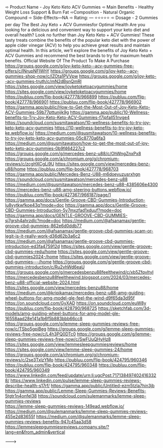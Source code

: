 ➾ Product Name - Joy Keto Keto ACV Gummies
➾ Main Benefits - Healthy Weight Loss Support & Burn Fat
➾Composition - Natural Organic Compound
➾ Side-Effects—NA
➾ Rating: — ⭐⭐⭐⭐⭐
➾ Dosage - 2 Gummies per day
The Best Joy Keto + ACV Gummiesfor Optimal Health
Are you looking for a delicious and convenient way to support your keto diet and overall health? Look no further than Joy Keto Keto + ACV Gummies! These tasty treats combine the benefits of the popular keto diet with the power of apple cider vinegar (ACV) to help you achieve great results and maintain optimal health.
In this article, we’ll explore the benefits of Joy Keto Keto + ACV Gummies and recommend the best brands to try for maximum health benefits.
Official Website Of The Product To Make A Purchase
https://groups.google.com/g/joy-keto-keto--acv-gummies-free-offers/c/lNrupNFIWhY 
https://groups.google.com/g/joy-keto--acv-gummies-shop-now/c/lZOta1PVVpw 
https://groups.google.com/g/joy-keto--acv-gummies-truth/c/mN2dBsnQmRI 
https://sites.google.com/view/joyketoketoacvgummies/home 
https://sites.google.com/view/oyketoketoacvgummies/home 
https://publuu.com/flip-book/427778/966899 
https://publuu.com/flip-book/427778/966901 
https://publuu.com/flip-book/427778/966902 
https://gamma.app/public/How-to-Get-the-Most-Out-of-Joy-Keto-Keto-ACV-Gummies-59b77pttunijk9g 
https://gamma.app/public/10-Wellness-benefits-to-Try-Joy-Keto-Keto-ACV-Gummies-f7jpfall51nvge4 
https://soundcloud.com/susmitawatson/10-wellness-benefits-to-try-joy-keto-keto-acv-gummies 
https://10-wellness-benefits-to-try-joy-keto-ke.webflow.io/ 
https://medium.com/@susmitawatson/10-wellness-benefits-to-try-joy-keto-keto-acv-gummies-05c8770a6fa3 
https://medium.com/@susmitawatson/how-to-get-the-most-out-of-joy-keto-keto-acv-gummies-0b9f464227c2 
https://groups.google.com/g/mercedes-benz-u88/c/OhWngZnxPx8 
https://groups.google.com/a/chromium.org/g/chromium-reviews/c/zcgHXCgLi9U 
https://sites.google.com/view/mercedes-benz-u88/home 
https://publuu.com/flip-book/427778/968703 
https://gamma.app/public/Mercedes-Benz-U88-m6doeyuzusrxhgn 
https://soundcloud.com/susmitawatson/mercedes-benz-u88 
https://medium.com/@susmitawatson/mercedes-benz-u88-4385606e4300 
https://mercedes-benz-u88-amg-steering-buttons.webflow.io/ 
https://publuu.com/flip-book/427367/966187/page/1 
https://gamma.app/docs/Gentle-Groove-CBD-Gummies-Introduction-lu8vytkwfkoe43q?mode=doc 
https://gamma.app/docs/Gentle-Groove-CBD-Gummies-Introduction-5y7mxzfad1xduuf?mode=doc 
https://gamma.app/docs/GENTLE-GROOVE-CBD-GUMMIES-sj7grsh4ahrzdlc?mode=doc 
https://medium.com/@afsanamax/gentle-groove-cbd-gummies-862e6d0ddb77 
https://medium.com/@afsanamax/gentle-groove-cbd-gummies-scam-or-legit-is-it-really-work-d36d62b3a6c2 
https://medium.com/@afsanamax/gentle-groove-cbd-gummies-introduction-ed3fa475912d 
https://sites.google.com/view/gentle-groove-cbd-gummies-redu/home 
https://sites.google.com/view/gentle-groove-cbd-gummies2024-/home 
https://sites.google.com/view/gentle-groove-cbd-gummies---/home 
https://groups.google.com/g/gentle-groove-cbd-gummies-introduction/c/Ru2vhWd6eaU 
https://groups.google.com/g/mercedesbenzu88feelthewind/c/xb5ZfqvItyI 
https://mercedesbenzu88feelthewind.blogspot.com/2024/03/mercedes-benz-u88-official-website-2024.html 
https://sites.google.com/view/mercedes-benzu88/home 
https://medium.com/@kripikamax/mercedes-benz-u88-amg-guiding-wheel-buttons-for-amg-model-gle-feel-the-wind-d9f65da3d95f 
https://on.soundcloud.com/GyXAD 
https://on.soundcloud.com/euW8y 
https://publuu.com/flip-book/428790/968725 
https://sketchfab.com/3d-models/amg-guiding-wheel-buttons-for-amg-model-gle-16558aad28e141a1b6f5b883bbb66cc8 
https://groups.google.com/g/lemme-sleep-gummies-reviews-free-now/c/TSbo5gpiBeg 
https://groups.google.com/g/lemme-sleep-gummies-reviews-free-now/c/L4h3PQ0DTc0 
https://groups.google.com/g/lemme-sleep-gummies-reviews-free-now/c/SwFUuQHyHz8 
https://sites.google.com/view/lemmesleepgummiesreviews/home 
https://sites.google.com/view/lemme-sleep-gummies-24/home 
https://groups.google.com/a/chromium.org/g/chromium-reviews/c/2se3TxlzYMo 
https://publuu.com/flip-book/424795/960346 
https://publuu.com/flip-book/424795/960348 
https://publuu.com/flip-book/424795/960349 
https://www.linkedin.com/feed/update/urn:li:ugcPost:7171384974024163328/ 
https://www.linkedin.com/pulse/lemme-sleep-gummies-reviews-describe-health-s17rf/ 
https://gamma.app/public/Untitled-ezm5tzla7hin3jb 
https://gamma.app/public/Lemme-Sleep-Gummies-Reviews-Benefits-5tgtr1n4onfel38 
https://soundcloud.com/sulemanmarks/lemme-sleep-gummies-reviews  
https://lemme-sleep-gummies-reviews-149ead.webflow.io/  
https://medium.com/@sulemanmarks/lemme-sleep-gummies-reviews-455e2d83655f 
https://medium.com/@sulemanmarks/lemme-sleep-gummies-reviews-benefits-947c45aa3d58 
https://lemmesleepgummiesreviews.company.site/?lang=en&from_admin&vertical 

--->

